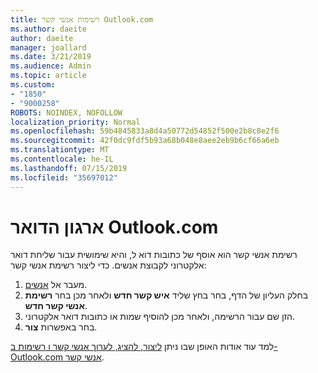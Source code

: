 ```yaml
---
title: רשימות אנשי קשר Outlook.com
ms.author: daeite
author: daeite
manager: joallard
ms.date: 3/21/2019
ms.audience: Admin
ms.topic: article
ms.custom:
- "1850"
- "9000258"
ROBOTS: NOINDEX, NOFOLLOW
localization_priority: Normal
ms.openlocfilehash: 59b4845833a8d4a50772d54852f500e2b8c8e2f6
ms.sourcegitcommit: 42f0dc9fdf5b93a68b048e8aee2eb9b6cf66a6eb
ms.translationtype: MT
ms.contentlocale: he-IL
ms.lasthandoff: 07/15/2019
ms.locfileid: "35697012"
---
```

# <a name="organizing-your-outlookcom-mailbox"></a>ארגון הדואר Outlook.com

רשימת אנשי קשר הוא אוסף של כתובות דוא ל, והיא שימושית עבור שליחת דואר אלקטרוני לקבוצת אנשים. כדי ליצור רשימת אנשי קשר:

1. מעבר אל [אנשים](https://outlook.live.com/people/).
1. בחלק העליון של הדף, בחר בחץ שליד **איש קשר חדש** ולאחר מכן בחר **רשימת אנשי קשר חדש**.
1. הזן שם עבור הרשימה, ולאחר מכן להוסיף שמות או כתובות דואר אלקטרוני.
1. בחר באפשרות **צור**.

למד עוד אודות האופן שבו ניתן [ליצור, להציג, לערוך אנשי קשר ו רשימות ב- Outlook.com אנשי קשר](https://support.office.com/article/5b909158-036e-4820-92f7-2a27f57b9f01?wt.mc_id=Office_Outlook_com_Alchemy).